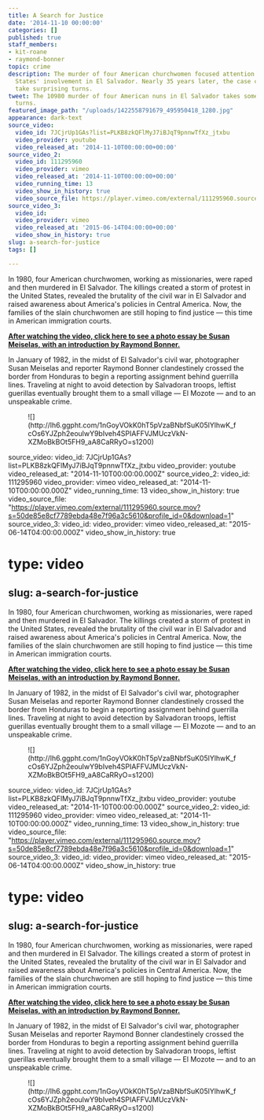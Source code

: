 ```yaml
---
title: A Search for Justice
date: '2014-11-10 00:00:00'
categories: []
published: true
staff_members:
- kit-roane
- raymond-bonner
topic: crime
description: The murder of four American churchwomen focused attention on the United
  States' involvement in El Salvador. Nearly 35 years later, the case continues to
  take surprising turns.
tweet: The 10980 murder of four American nuns in El Salvador takes some surprising
  turns.
featured_image_path: "/uploads/1422558791679_495950418_1280.jpg"
appearance: dark-text
source_video:
  video_id: 7JCjrUp1GAs?list=PLKB8zkQFlMyJ7iBJqT9pnnwTfXz_jtxbu
  video_provider: youtube
  video_released_at: '2014-11-10T00:00:00+00:00'
source_video_2:
  video_id: 111295960
  video_provider: vimeo
  video_released_at: '2014-11-10T00:00:00+00:00'
  video_running_time: 13
  video_show_in_history: true
  video_source_file: https://player.vimeo.com/external/111295960.source.mov?s=50de85e8cf7789ebda48e7f96a3c5610&profile_id=0&download=1
source_video_3:
  video_id: 
  video_provider: vimeo
  video_released_at: '2015-06-14T04:00:00+00:00'
  video_show_in_history: true
slug: a-search-for-justice
tags: []

---
```

In 1980, four American churchwomen, working as missionaries, were raped and then murdered in El Salvador. The killings created a storm of protest in the United States, revealed the brutality of the civil war in El Salvador and raised awareness about America's policies in Central America. Now, the families of the slain churchwomen are still hoping to find justice — this time in American immigration courts.

**[After watching the video, click here to see a photo essay be Susan Meiselas, with an introduction by Raymond Bonner.](/reports/remembrance-of-a-massacre-el-mozote/)**

In January of 1982, in the midst of El Salvador's civil war, photographer Susan Meiselas and reporter Raymond Bonner clandestinely crossed the border from Honduras to begin a reporting assignment behind guerrilla lines. Traveling at night to avoid detection by Salvadoran troops, leftist guerillas eventually brought them to a small village — El Mozote — and to an unspeakable crime.

<figure data-type="image">![](http://lh6.ggpht.com/1nGoyVOkK0hT5pVzaBNbfSuK05lYlhwK_fcOs6YJZph2eoulwY9bIveh4SPIAFFVJMUczVkN-XZMoBkBOt5FH9_aA8CaRRyO=s1200)</figure>

source_video:
  video_id: 7JCjrUp1GAs?list=PLKB8zkQFlMyJ7iBJqT9pnnwTfXz_jtxbu
  video_provider: youtube
  video_released_at: "2014-11-10T00:00:00.000Z"
source_video_2:
  video_id: 111295960
  video_provider: vimeo
  video_released_at: "2014-11-10T00:00:00.000Z"
  video_running_time: 13
  video_show_in_history: true
  video_source_file: "https://player.vimeo.com/external/111295960.source.mov?s=50de85e8cf7789ebda48e7f96a3c5610&profile_id=0&download=1"
source_video_3:
  video_id:
  video_provider: vimeo
  video_released_at: "2015-06-14T04:00:00.000Z"
  video_show_in_history: true
# type: video
slug: a-search-for-justice
---

In 1980, four American churchwomen, working as missionaries, were raped and then murdered in El Salvador. The killings created a storm of protest in the United States, revealed the brutality of the civil war in El Salvador and raised awareness about America's policies in Central America. Now, the families of the slain churchwomen are still hoping to find justice — this time in American immigration courts.

**[After watching the video, click here to see a photo essay be Susan Meiselas, with an introduction by Raymond Bonner.](/reports/remembrance-of-a-massacre-el-mozote/)**

In January of 1982, in the midst of El Salvador's civil war, photographer Susan Meiselas and reporter Raymond Bonner clandestinely crossed the border from Honduras to begin a reporting assignment behind guerrilla lines. Traveling at night to avoid detection by Salvadoran troops, leftist guerillas eventually brought them to a small village — El Mozote — and to an unspeakable crime.

<figure data-type="image">![](http://lh6.ggpht.com/1nGoyVOkK0hT5pVzaBNbfSuK05lYlhwK_fcOs6YJZph2eoulwY9bIveh4SPIAFFVJMUczVkN-XZMoBkBOt5FH9_aA8CaRRyO=s1200)</figure>

source_video:
  video_id: 7JCjrUp1GAs?list=PLKB8zkQFlMyJ7iBJqT9pnnwTfXz_jtxbu
  video_provider: youtube
  video_released_at: "2014-11-10T00:00:00.000Z"
source_video_2:
  video_id: 111295960
  video_provider: vimeo
  video_released_at: "2014-11-10T00:00:00.000Z"
  video_running_time: 13
  video_show_in_history: true
  video_source_file: "https://player.vimeo.com/external/111295960.source.mov?s=50de85e8cf7789ebda48e7f96a3c5610&profile_id=0&download=1"
source_video_3:
  video_id:
  video_provider: vimeo
  video_released_at: "2015-06-14T04:00:00.000Z"
  video_show_in_history: true
# type: video
slug: a-search-for-justice
---

In 1980, four American churchwomen, working as missionaries, were raped and then murdered in El Salvador. The killings created a storm of protest in the United States, revealed the brutality of the civil war in El Salvador and raised awareness about America's policies in Central America. Now, the families of the slain churchwomen are still hoping to find justice — this time in American immigration courts.

**[After watching the video, click here to see a photo essay be Susan Meiselas, with an introduction by Raymond Bonner.](/reports/remembrance-of-a-massacre-el-mozote/)**

In January of 1982, in the midst of El Salvador's civil war, photographer Susan Meiselas and reporter Raymond Bonner clandestinely crossed the border from Honduras to begin a reporting assignment behind guerrilla lines. Traveling at night to avoid detection by Salvadoran troops, leftist guerillas eventually brought them to a small village — El Mozote — and to an unspeakable crime.

<figure data-type="image">![](http://lh6.ggpht.com/1nGoyVOkK0hT5pVzaBNbfSuK05lYlhwK_fcOs6YJZph2eoulwY9bIveh4SPIAFFVJMUczVkN-XZMoBkBOt5FH9_aA8CaRRyO=s1200)</figure>

